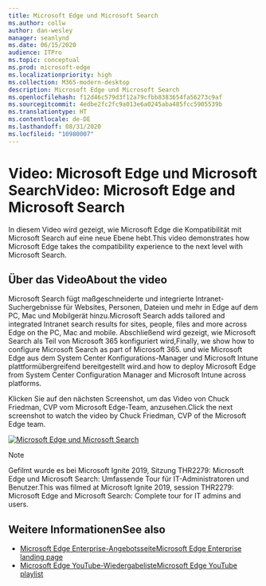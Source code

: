 ```yaml
---
title: Microsoft Edge und Microsoft Search
ms.author: collw
author: dan-wesley
manager: seanlynd
ms.date: 06/15/2020
audience: ITPro
ms.topic: conceptual
ms.prod: microsoft-edge
ms.localizationpriority: high
ms.collection: M365-modern-desktop
description: Microsoft Edge und Microsoft Search
ms.openlocfilehash: f12d46c579d3f12a79cfbb8383654fa56273c9af
ms.sourcegitcommit: 4edbe2fc2fc9a013e6a0245aba485fcc5905539b
ms.translationtype: HT
ms.contentlocale: de-DE
ms.lasthandoff: 08/31/2020
ms.locfileid: "10980007"
---
```

# <span data-ttu-id="52620-103">Video: Microsoft Edge und Microsoft Search</span><span class="sxs-lookup"><span data-stu-id="52620-103">Video: Microsoft Edge and Microsoft Search</span></span>

<span data-ttu-id="52620-104">In diesem Video wird gezeigt, wie Microsoft Edge die Kompatibilität mit Microsoft Search auf eine neue Ebene hebt.</span><span class="sxs-lookup"><span data-stu-id="52620-104">This video demonstrates how Microsoft Edge takes the compatibility experience to the next level with Microsoft Search.</span></span>

## <span data-ttu-id="52620-105">Über das Video</span><span class="sxs-lookup"><span data-stu-id="52620-105">About the video</span></span>

<span data-ttu-id="52620-106">Microsoft Search fügt maßgeschneiderte und integrierte Intranet-Suchergebnisse für Websites, Personen, Dateien und mehr in Edge auf dem PC, Mac und Mobilgerät hinzu.</span><span class="sxs-lookup"><span data-stu-id="52620-106">Microsoft Search adds tailored and integrated Intranet search results for sites, people, files and more across Edge on the PC, Mac and mobile.</span></span> <span data-ttu-id="52620-107">Abschließend wird gezeigt, wie Microsoft Search als Teil von Microsoft 365 konfiguriert wird,</span><span class="sxs-lookup"><span data-stu-id="52620-107">Finally, we show how to configure Microsoft Search as part of Microsoft 365.</span></span> <span data-ttu-id="52620-108">und wie Microsoft Edge aus dem System Center Konfigurations-Manager und Microsoft Intune plattformübergreifend bereitgestellt wird.</span><span class="sxs-lookup"><span data-stu-id="52620-108">and how to deploy Microsoft Edge from System Center Configuration Manager and Microsoft Intune across platforms.</span></span>

<span data-ttu-id="52620-109">Klicken Sie auf den nächsten Screenshot, um das Video von Chuck Friedman, CVP vom Microsoft Edge-Team, anzusehen.</span><span class="sxs-lookup"><span data-stu-id="52620-109">Click the next screenshot to watch the video by Chuck Friedman, CVP of the Microsoft Edge team.</span></span>
<!--
[![Microsoft Edge and Microsoft Search Tour](http://img.youtube.com/vi/7LfNqmJkeTM/0.jpg)](http://www.youtube.com/watch?v=7LfNqmJkeTM "Microsoft Edge and Microsoft Search: Complete tour for IT admins and users")-->

[![Microsoft Edge und Microsoft Search](https://res.cloudinary.com/marcomontalbano/image/upload/v1592253564/video_to_markdown/images/youtube--7LfNqmJkeTM-c05b58ac6eb4c4700831b2b3070cd403.jpg)](http://www.youtube.com/watch?v=7LfNqmJkeTM "Microsoft Edge and Microsoft Search")

> [!NOTE]
> <span data-ttu-id="52620-111">Gefilmt wurde es bei Microsoft Ignite 2019, Sitzung THR2279: Microsoft Edge und Microsoft Search: Umfassende Tour für IT-Administratoren und Benutzer.</span><span class="sxs-lookup"><span data-stu-id="52620-111">This was filmed at Microsoft Ignite 2019, session THR2279: Microsoft Edge and Microsoft Search: Complete tour for IT admins and users.</span></span>

## <span data-ttu-id="52620-112">Weitere Informationen</span><span class="sxs-lookup"><span data-stu-id="52620-112">See also</span></span>

- [<span data-ttu-id="52620-113">Microsoft Edge Enterprise-Angebotsseite</span><span class="sxs-lookup"><span data-stu-id="52620-113">Microsoft Edge Enterprise landing page</span></span>](https://aka.ms/EdgeEnterprise)
- [<span data-ttu-id="52620-114">Microsoft Edge YouTube-Wiedergabeliste</span><span class="sxs-lookup"><span data-stu-id="52620-114">Microsoft Edge YouTube playlist</span></span>](https://www.youtube.com/playlist?list=PLXtHYVsvn_b-uXh1tMeYpT-0iD8tD3tFy)
